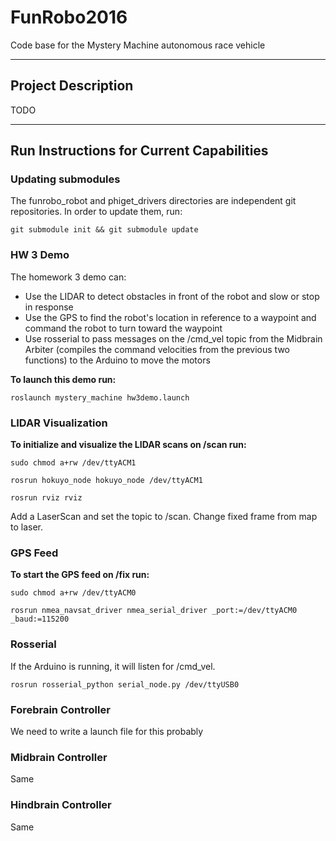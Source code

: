 # FunRobo2016
Code base for the Mystery Machine autonomous race vehicle

---

## Project Description
TODO

---

## Run Instructions for Current Capabilities
### Updating submodules

The funrobo_robot and phiget_drivers directories are independent git repositories. In order to update them, run:

`git submodule init && git submodule update`

### HW 3 Demo

The homework 3 demo can:

* Use the LIDAR to detect obstacles in front of the robot and slow or stop in response
* Use the GPS to find the robot's location in reference to a waypoint and command the robot to turn toward the waypoint
* Use rosserial to pass messages on the /cmd_vel topic from the Midbrain Arbiter (compiles the command velocities from the previous two functions) to the Arduino to move the motors

**To launch this demo run:**

`roslaunch mystery_machine hw3demo.launch`

### LIDAR Visualization

**To initialize and visualize the LIDAR scans on /scan run:**

`sudo chmod a+rw /dev/ttyACM1`

`rosrun hokuyo_node hokuyo_node /dev/ttyACM1`

`rosrun rviz rviz`

Add a LaserScan and set the topic to /scan.  Change fixed frame from map to laser.

### GPS Feed

**To start the GPS feed on /fix run:**

`sudo chmod a+rw /dev/ttyACM0`

`rosrun nmea_navsat_driver nmea_serial_driver _port:=/dev/ttyACM0 _baud:=115200`

### Rosserial

If the Arduino is running, it will listen for /cmd_vel.

`rosrun rosserial_python serial_node.py /dev/ttyUSB0`

### Forebrain Controller
We need to write a launch file for this probably

### Midbrain Controller
Same

### Hindbrain Controller
Same